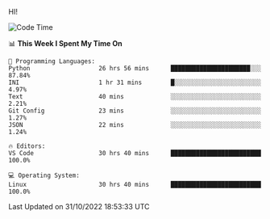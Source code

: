 HI! 
<!--START_SECTION:waka-->
![Code Time](http://img.shields.io/badge/Code%20Time-163%20hrs%2018%20mins-blue)

📊 **This Week I Spent My Time On** 

```text
💬 Programming Languages: 
Python                   26 hrs 56 mins      ██████████████████████░░░   87.84% 
INI                      1 hr 31 mins        █░░░░░░░░░░░░░░░░░░░░░░░░   4.97% 
Text                     40 mins             ░░░░░░░░░░░░░░░░░░░░░░░░░   2.21% 
Git Config               23 mins             ░░░░░░░░░░░░░░░░░░░░░░░░░   1.27% 
JSON                     22 mins             ░░░░░░░░░░░░░░░░░░░░░░░░░   1.24%

🔥 Editors: 
VS Code                  30 hrs 40 mins      █████████████████████████   100.0%

💻 Operating System: 
Linux                    30 hrs 40 mins      █████████████████████████   100.0%

```


 Last Updated on 31/10/2022 18:53:33 UTC
<!--END_SECTION:waka-->
